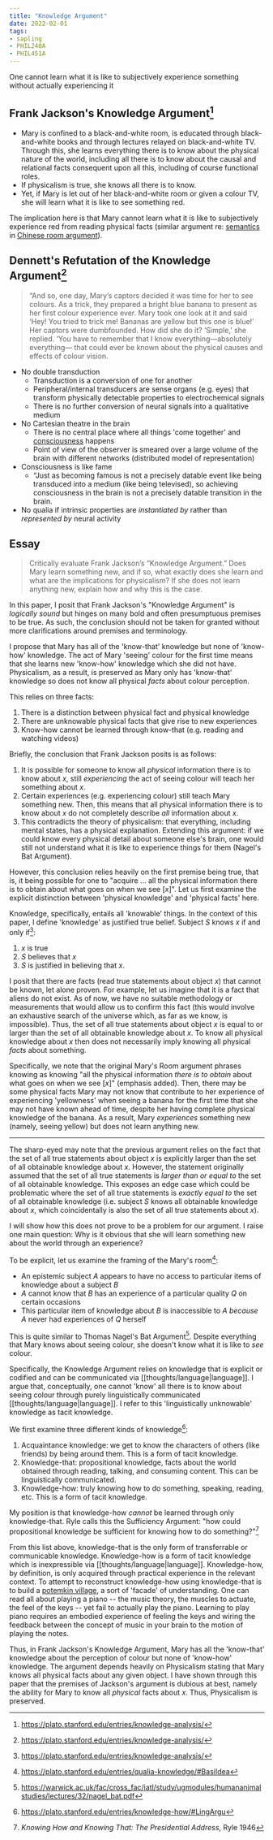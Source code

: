 ```yaml
---
title: "Knowledge Argument"
date: 2022-02-01
tags:
- sapling
- PHIL240A
- PHIL451A
---
```


One cannot learn what it is like to subjectively experience something without actually experiencing it

## Frank Jackson's Knowledge Argument[^1]
- Mary is confined to a black-and-white room, is educated through black-and-white books and through lectures relayed on black-and-white TV. Through this, she learns everything there is to know about the physical nature of the world, including all there is to know about the causal and relational facts consequent upon all this, including of course functional roles.
- If physicalism is true, she knows all there is to know.
- Yet, if Mary is let out of her black-and-white room or given a colour TV, she will learn what it is like to see something red.

The implication here is that Mary cannot learn what it is like to subjectively experience red from reading physical facts (similar argument re: [semantics](thoughts/semantics.md) in [Chinese room argument](thoughts/Chinese%20room%20argument.md)).

## Dennett's Refutation of the Knowledge Argument[^1]

> “And so, one day, Mary’s captors decided it was time for her to see colours. As a trick, they prepared a bright blue banana to present as her first colour experience ever. Mary took one look at it and said ‘Hey! You tried to trick me! Bananas are yellow but this one is blue!’ Her captors were dumbfounded. How did she do it? ‘Simple,’ she replied. ‘You have to remember that I know everything—absolutely everything— that could ever be known about the physical causes and effects of colour vision.

- No double transduction
	- Transduction is a conversion of one for another
	- Peripheral/internal transducers are sense organs (e.g. eyes) that transform physically detectable properties to electrochemical signals
	- There is no further conversion of neural signals into a qualitative medium
- No Cartesian theatre in the brain
	- There is no central place where all things 'come together' and [consciousness](thoughts/consciousness.md) happens
	- Point of view of the observer is smeared over a large volume of the brain with different networks (distributed model of representation)
- Consciousness is like fame
	- “Just as becoming famous is not a precisely datable event like being transduced into a medium (like being televised), so achieving consciousness in the brain is not a precisely datable transition in the brain.
- No qualia if intrinsic properties are *instantiated by* rather than *represented by* neural activity

## Essay
> Critically evaluate Frank Jackson’s “Knowledge Argument.” Does Mary learn something new, and if so, what exactly does she learn and what are the implications for physicalism? If she does not learn anything new, explain how and why this is the case.

In this paper, I posit that Frank Jackson's "Knowledge Argument" is *logically sound* but hinges on many bold and often presumptuous premises to be true. As such, the conclusion should not be taken for granted without more clarifications around premises and terminology.

I propose that Mary has all of the 'know-that' knowledge but none of 'know-how' knowledge. The act of Mary 'seeing' colour for the first time means that she learns new 'know-how' knowledge which she did not have. Physicalism, as a result, is preserved as Mary only has 'know-that' knowledge so does not know all physical *facts* about colour perception.

This relies on three facts:
1. There is a distinction between physical fact and physical knowledge
1. There are unknowable physical facts that give rise to new experiences
2. Know-how cannot be learned through know-that (e.g. reading and watching videos)

Briefly, the conclusion that Frank Jackson posits is as follows:

1. It is possible for someone to know all *physical* information there is to know about $x$, still *experiencing* the act of seeing colour will teach her something about $x$.
2. Certain experiences (e.g. experiencing colour) still teach Mary something new. Then, this means that all physical information there is to know about $x$ do not completely describe *all* information about $x$.
3. This contradicts the theory of physicalism: that everything, including mental states, has a physical explanation. Extending this argument: if we could know every physical detail about someone else's brain, one would still not understand what it is like to experience things for them (Nagel's Bat Argument).

However, this conclusion relies heavily on the first premise being true, that is, it being possible for one to "acquire ... all the physical information there is to obtain about what goes on when we see [$x$]". Let us first examine the explicit distinction between 'physical knowledge' and 'physical facts' here.

Knowledge, specifically, entails all 'knowable' things. In the context of this paper, I define 'knowledge' as justified true belief. Subject $S$ knows $x$ if and only if[^1]:

1. $x$ is true
2. $S$ believes that $x$
3. $S$ is justified in believing that $x$.

I posit that there are facts (read true statements about object $x$) that cannot be known, let alone proven. For example, let us imagine that it is a fact that aliens do not exist. As of now, we have no suitable methodology or measurements that would allow us to confirm this fact (this would involve an exhaustive search of the universe which, as far as we know, is impossible). Thus, the set of all true statements about object $x$ is equal to or larger than the set of all obtainable knowledge about $x$. To know all physical knowledge about $x$ then does not necessarily imply knowing all physical *facts* about something.

Specifically, we note that the original Mary's Room argument phrases knowing as knowing "all the physical information *there is to obtain* about what goes on when we see [$x$]" (emphasis added). Then, there may be some physical facts Mary may not know that contribute to her experience of experiencing 'yellowness' when seeing a banana for the first time that she may not have known ahead of time, despite her having complete physical knowledge of the banana. As a result, Mary *experiences* something new (namely, seeing yellow) but does not learn anything new.

---

The sharp-eyed may note that the previous argument relies on the fact that the set of all true statements about object $x$ is explicitly larger than the set of all obtainable knowledge about $x$. However, the statement originally assumed that the set of all true statements is *larger than or equal to* the set of all obtainable knowledge. This exposes an edge case which could be problematic where the set of all true statements is *exactly equal to* the set of all obtainable knowledge (i.e. subject $S$ knows all obtainable knowledge about $x$, which coincidentally is also the set of all true statements about $x$).

I will show how this does not prove to be a problem for our argument. I raise one main question: Why is it obvious that she will learn something new about the world through an experience?

To be explicit, let us examine the framing of the Mary's room[^2]:

- An epistemic subject _A_ appears to have no access to particular items of knowledge about a subject _B_
- _A_ cannot know that _B_ has an experience of a particular quality _Q_ on certain occasions
- This particular item of knowledge about _B_ is inaccessible to _A_ _because_ _A_ never had experiences of _Q_ herself

This is quite similar to Thomas Nagel's Bat Argument[^3]. Despite everything that Mary knows about seeing colour, she doesn't know what it is like to *see* colour.

Specifically, the Knowledge Argument relies on knowledge that is explicit or codified and can be communicated via [[thoughts/language|language]]. I argue that, conceptually, one cannot 'know' all there is to know about seeing colour through purely linguistically communicated [[thoughts/language|language]]. I refer to this 'linguistically unknowable' knowledge as tacit knowledge.

We first examine three different kinds of knowledge[^4]:

1. Acquaintance knowledge: we get to know the characters of others (like friends) by being around them. This is a form of tacit knowledge.
2. Knowledge-that: propositional knowledge, facts about the world obtained through reading, talking, and consuming content. This can be linguistically communicated.
3. Knowledge-how: truly knowing how to do something, speaking, reading, etc. This is a form of tacit knowledge.

My position is that knowledge-how *cannot* be learned through only knowledge-that. Ryle calls this the Sufficiency Argument: "how could propositional knowledge be sufficient for knowing how to do something?"[^5]

From this list above, knowledge-that is the only form of transferrable or communicable knowledge. Knowledge-how is a form of tacit knowledge which is inexpressible via [[thoughts/language|language]]. Knowledge-how, by definition, is only acquired through practical experience in the relevant context. To attempt to reconstruct knowledge-how using knowledge-that is to build a [potemkin village](thoughts/potemkin%20village.md), a sort of 'facade' of understanding. One can read all about playing a piano -- the music theory, the muscles to actuate, the feel of the keys -- yet fail to actually play the piano. Learning to play piano requires an embodied experience of feeling the keys and wiring the feedback between the concept of music in your brain to the motion of playing the notes.

Thus, in Frank Jackson's Knowledge Argument, Mary has all the 'know-that' knowledge about the perception of colour but none of 'know-how' knowledge. The argument depends heavily on Physicalism stating that Mary knows all physical facts about any given object. I have shown through this paper that the premises of Jackson's argument is dubious at best, namely the ability for Mary to know all *physical* facts about $x$. Thus, Physicalism is preserved.

[^1]: https://plato.stanford.edu/entries/knowledge-analysis/
[^2]: https://plato.stanford.edu/entries/qualia-knowledge/#BasiIdea
[^3]: https://warwick.ac.uk/fac/cross_fac/iatl/study/ugmodules/humananimalstudies/lectures/32/nagel_bat.pdf
[^4]: https://plato.stanford.edu/entries/knowledge-how/#LingArgu
[^5]: *Knowing How and Knowing That: The Presidential Address*, Ryle 1946
[^6]: This content is sourced from Professor [Evan Thompson](https://evanthompson.me/)'s course materials for PHIL451A at UBC. All rights to this content is retained by Evan Thompson.